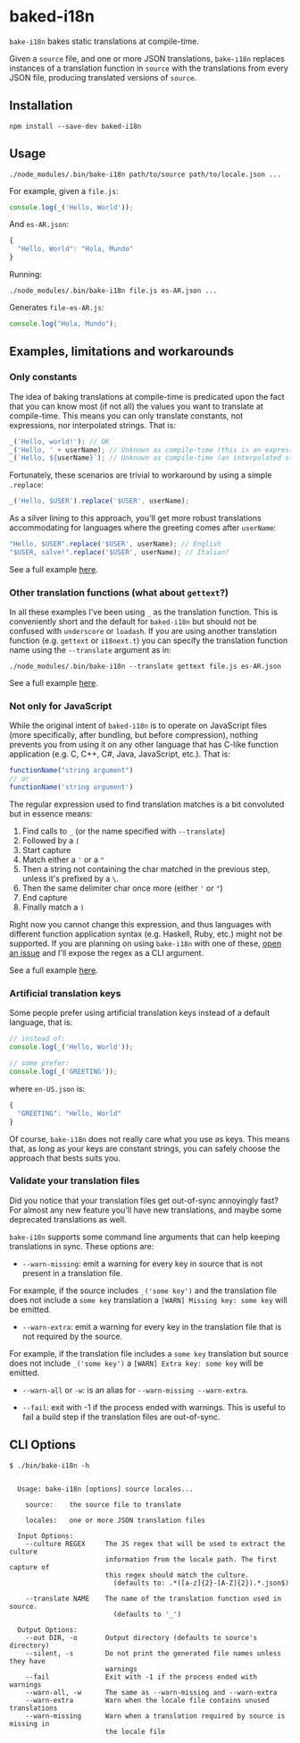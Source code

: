 baked-i18n
==========

`bake-i18n` bakes static translations at compile-time.

Given a `source` file, and one or more JSON translations, `bake-i18n` replaces instances of a translation function in `source` with the translations from every JSON file, producing translated versions of `source`.

Installation
------------

```
npm install --save-dev baked-i18n
```

Usage
-----

```shell
./node_modules/.bin/bake-i18n path/to/source path/to/locale.json ...
```

For example, given a `file.js`:

```js
console.log(_('Hello, World'));
```

And `es-AR.json`:

```js
{
  "Hello, World": "Hola, Mundo"
}
```

Running:

```shell
./node_modules/.bin/bake-i18n file.js es-AR.json ...
```

Generates `file-es-AR.js`:

```js
console.log("Hola, Mundo");
```

Examples, limitations and workarounds
-------------------------------------

### Only constants

The idea of baking translations at compile-time is predicated upon the fact that you can know most (if not all) the values you want to translate at compile-time. This means you can only translate constants, not expressions, nor interpolated strings. That is:

```js
_('Hello, world!'); // OK
_('Hello, ' + userName); // Unknown as compile-time (this is an expression)
_(`Hello, ${userName}`); // Unknown as compile-time (an interpolated string IS an expression)
```

Fortunately, these scenarios are trivial to workaround by using a simple `.replace`:

```js
_('Hello, $USER').replace('$USER', userName);
```

As a silver lining to this approach, you'll get more robust translations accommodating for languages where the greeting comes after `userName`:

```js
"Hello, $USER".replace('$USER', userName); // English
"$USER, salve!".replace('$USER', userName); // Italian?
```

See a full example [here](https://github.com/pzavolinsky/baked-i18n/blob/master/features/dynamic_strings.feature).

### Other translation functions (what about `gettext`?)

In all these examples I've been using `_` as the translation function. This is conveniently short and the default for `baked-i18n` but should not be confused with `underscore` or `loadash`. If you are using another translation function (e.g. `gettext` or `i18next.t`) you can specify the translation function name using the `--translate` argument as in:

```shell
./node_modules/.bin/bake-i18n --translate gettext file.js es-AR.json
```

See a full example [here](https://github.com/pzavolinsky/baked-i18n/blob/master/features/use_different_function_name.feature).

### Not only for JavaScript

While the original intent of `baked-i18n` is to operate on JavaScript files (more specifically, after bundling, but before compression), nothing prevents you from using it on any other language that has C-like function application (e.g. C, C++, C#, Java, JavaScript, etc.). That is:

```js
functionName("string argument")
// or
functionName('string argument')
```

The regular expression used to find translation matches is a bit convoluted but in essence means:
  1. Find calls to `_` (or the name specified with `--translate`)
  1. Followed by a `(`
  1. Start capture
  1. Match either a `'` or a `"`
  1. Then a string not containing the char matched in the previous step, unless it's prefixed by a `\`.
  1. Then the same delimiter char once more (either `'` or `"`)
  1. End capture
  1. Finally match a `)`

Right now you cannot change this expression, and thus languages with different function application syntax (e.g. Haskell, Ruby, etc.) might not be supported. If you are planning on using `bake-i18n` with one of these, [open an issue](https://github.com/pzavolinsky/baked-i18n/issues) and I'll expose the regex as a CLI argument.

See a full example [here](https://github.com/pzavolinsky/baked-i18n/blob/master/features/other_sources.feature).

### Artificial translation keys

Some people prefer using artificial translation keys instead of a default language, that is:

```js
// instead of:
console.log(_('Hello, World'));

// some prefer:
console.log(_('GREETING'));
```

where `en-US.json` is:

```js
{
  "GREETING": "Hello, World"
}
```

Of course, `bake-i18n` does not really care what you use as keys. This means that, as long as your keys are constant strings, you can safely choose the approach that bests suits you.

### Validate your translation files

Did you notice that your translation files get out-of-sync annoyingly fast? For almost any new feature you'll have new translations, and maybe some deprecated translations as well.

`bake-i18n` supports some command line arguments that can help keeping translations in sync. These options are:

  * `--warn-missing`: emit a warning for every key in source that is not present in a translation file.

  For example, if the source includes `_('some key')` and the translation file does not include a `some key` translation a `[WARN] Missing key: some key` will be emitted.

  * `--warn-extra`: emit a warning for every key in the translation file that is not required by the source.

  For example, if the translation file includes a `some key` translation but source does not include `_('some key')` a `[WARN] Extra key: some key` will be emitted.

  * `--warn-all` or `-w`: is an alias for `--warn-missing --warn-extra`.

  * `--fail`: exit with -1 if the process ended with warnings. This is useful to fail a build step if the translation files are out-of-sync.


CLI Options
-----------

```shell
$ ./bin/bake-i18n -h
```

```

  Usage: bake-i18n [options] source locales...

    source:    the source file to translate

    locales:   one or more JSON translation files

  Input Options:
    --culture REGEX     The JS regex that will be used to extract the culture
                        information from the locale path. The first capture of
                        this regex should match the culture.
                          (defaults to: .*([a-z]{2}-[A-Z]{2}).*.json$)

    --translate NAME    The name of the translation function used in source.
                          (defaults to '_')

  Output Options:
    --out DIR, -o       Output directory (defaults to source's directory)
    --silent, -s        Do not print the generated file names unless they have
                        warnings
    --fail              Exit with -1 if the process ended with warnings
    --warn-all, -w      The same as --warn-missing and --warn-extra
    --warn-extra        Warn when the locale file contains unused translations
    --warn-missing      Warn when a translation required by source is missing in
                        the locale file
```
